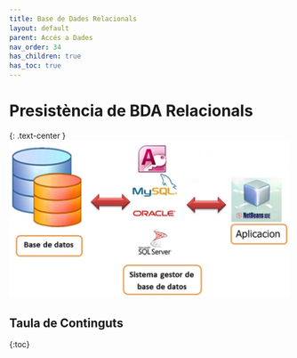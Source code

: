 ```yaml
---
title: Base de Dades Relacionals
layout: default
parent: Accés a Dades
nav_order: 34
has_children: true
has_toc: true
---
```



# Presistència de BDA Relacionals
{: .text-center }
![alt text](imatges/1db.jpg)

## Taula de Continguts
{:toc}
